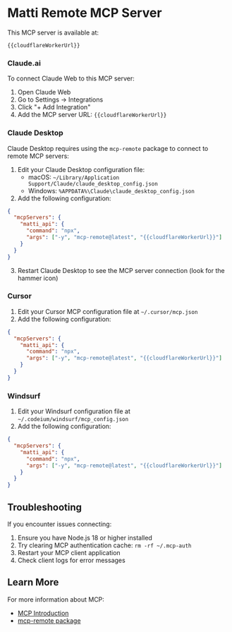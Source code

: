 # Matti Remote MCP Server

This MCP server is available at:

```
{{cloudflareWorkerUrl}}
```

### Claude.ai

To connect Claude Web to this MCP server:

1. Open Claude Web
2. Go to Settings -> Integrations
3. Click "+ Add Integration"
4. Add the MCP server URL: `{{cloudflareWorkerUrl}}`

### Claude Desktop

Claude Desktop requires using the `mcp-remote` package to connect to remote MCP servers:

1. Edit your Claude Desktop configuration file:
   - macOS: `~/Library/Application Support/Claude/claude_desktop_config.json`
   - Windows: `%APPDATA%\Claude\claude_desktop_config.json`
2. Add the following configuration:

```json
{
  "mcpServers": {
    "matti_api": {
      "command": "npx",
      "args": ["-y", "mcp-remote@latest", "{{cloudflareWorkerUrl}}"]
    }
  }
}
```

3. Restart Claude Desktop to see the MCP server connection (look for the hammer icon)

### Cursor

1. Edit your Cursor MCP configuration file at `~/.cursor/mcp.json`
2. Add the following configuration:

```json
{
  "mcpServers": {
    "matti_api": {
      "command": "npx",
      "args": ["-y", "mcp-remote@latest", "{{cloudflareWorkerUrl}}"]
    }
  }
}
```

### Windsurf

1. Edit your Windsurf configuration file at `~/.codeium/windsurf/mcp_config.json`
2. Add the following configuration:

```json
{
  "mcpServers": {
    "matti_api": {
      "command": "npx",
      "args": ["-y", "mcp-remote@latest", "{{cloudflareWorkerUrl}}"]
    }
  }
}
```

## Troubleshooting

If you encounter issues connecting:

1. Ensure you have Node.js 18 or higher installed
2. Try clearing MCP authentication cache: `rm -rf ~/.mcp-auth`
3. Restart your MCP client application
4. Check client logs for error messages

## Learn More

For more information about MCP:

- [MCP Introduction](https://modelcontextprotocol.io/introduction)
- [mcp-remote package](https://www.npmjs.com/package/mcp-remote)
